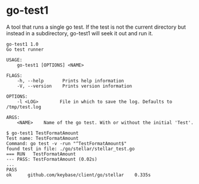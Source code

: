 # go-test1

A tool that runs a single go test. If the test is not the current directory but instead in a subdirectory, go-test1 will seek it out and run it.

```
go-test1 1.0
Go test runner

USAGE:
    go-test1 [OPTIONS] <NAME>

FLAGS:
    -h, --help       Prints help information
    -V, --version    Prints version information

OPTIONS:
    -l <LOG>        File in which to save the log. Defaults to /tmp/test.log

ARGS:
    <NAME>    Name of the go test. With or without the initial 'Test'.
```


```
$ go-test1 TestFormatAmount
Test name: TestFormatAmount
Command: go test -v -run "^TestFormatAmount$"
found test in file: ./go/stellar/stellar_test.go
=== RUN   TestFormatAmount
--- PASS: TestFormatAmount (0.02s)
...
PASS
ok  	github.com/keybase/client/go/stellar	0.335s
```
